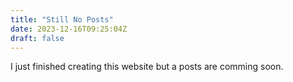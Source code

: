 ```yaml
---
title: "Still No Posts"
date: 2023-12-16T09:25:04Z
draft: false
---
```


I just finished creating this website but a posts are comming soon.